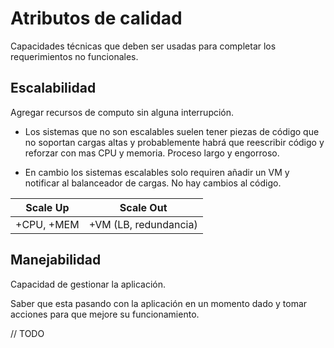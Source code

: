 # Atributos de calidad

Capacidades técnicas que deben ser usadas para completar los requerimientos no funcionales.

## Escalabilidad

Agregar recursos de computo sin alguna interrupción.

- Los sistemas que no son escalables suelen tener piezas de código que no soportan cargas altas y probablemente habrá que reescribir código y reforzar con mas CPU y memoria. Proceso largo y engorroso.

- En cambio los sistemas escalables solo requiren añadir un VM y notificar al balanceador de cargas. No hay cambios al código.

| Scale Up   | Scale Out             |
| ---------- | --------------------- |
| +CPU, +MEM | +VM (LB, redundancia) |

## Manejabilidad

Capacidad de gestionar la aplicación.

Saber que esta pasando con la aplicación en un momento dado y tomar acciones para que mejore su funcionamiento.

// TODO
